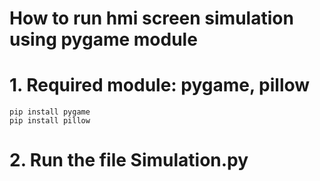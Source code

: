 # How to run hmi screen simulation using pygame module
# 1. Required module: pygame, pillow
    pip install pygame
    pip install pillow
# 2. Run the file Simulation.py